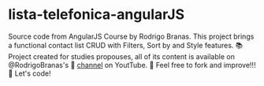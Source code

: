 # lista-telefonica-angularJS
Source code from AngularJS Course by Rodrigo Branas.
This project brings a functional contact list CRUD with Filters, Sort by and Style features. 
📚 Project created for studies propouses, all of its content is available  on @RodrigoBranas's  🎥 [channel](https://www.youtube.com/c/RodrigoBranas/) on YoutTube.
🎉 Feel free to fork and improve!!! 🔨 Let's code!
